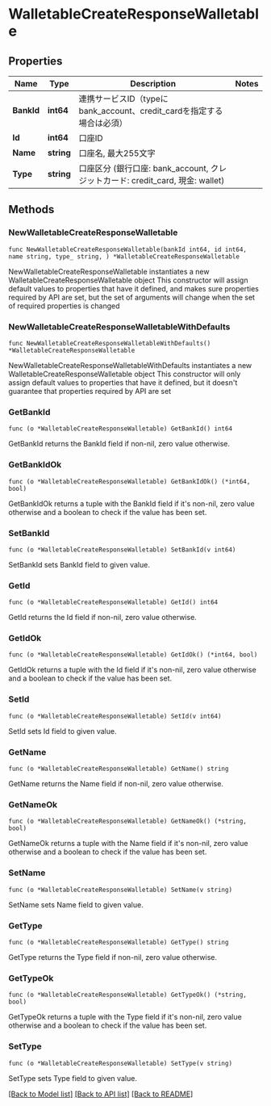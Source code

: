 # WalletableCreateResponseWalletable

## Properties

Name | Type | Description | Notes
------------ | ------------- | ------------- | -------------
**BankId** | **int64** | 連携サービスID（typeにbank_account、credit_cardを指定する場合は必須） | 
**Id** | **int64** | 口座ID | 
**Name** | **string** | 口座名, 最大255文字 | 
**Type** | **string** | 口座区分 (銀行口座: bank_account, クレジットカード: credit_card, 現金: wallet) | 

## Methods

### NewWalletableCreateResponseWalletable

`func NewWalletableCreateResponseWalletable(bankId int64, id int64, name string, type_ string, ) *WalletableCreateResponseWalletable`

NewWalletableCreateResponseWalletable instantiates a new WalletableCreateResponseWalletable object
This constructor will assign default values to properties that have it defined,
and makes sure properties required by API are set, but the set of arguments
will change when the set of required properties is changed

### NewWalletableCreateResponseWalletableWithDefaults

`func NewWalletableCreateResponseWalletableWithDefaults() *WalletableCreateResponseWalletable`

NewWalletableCreateResponseWalletableWithDefaults instantiates a new WalletableCreateResponseWalletable object
This constructor will only assign default values to properties that have it defined,
but it doesn't guarantee that properties required by API are set

### GetBankId

`func (o *WalletableCreateResponseWalletable) GetBankId() int64`

GetBankId returns the BankId field if non-nil, zero value otherwise.

### GetBankIdOk

`func (o *WalletableCreateResponseWalletable) GetBankIdOk() (*int64, bool)`

GetBankIdOk returns a tuple with the BankId field if it's non-nil, zero value otherwise
and a boolean to check if the value has been set.

### SetBankId

`func (o *WalletableCreateResponseWalletable) SetBankId(v int64)`

SetBankId sets BankId field to given value.


### GetId

`func (o *WalletableCreateResponseWalletable) GetId() int64`

GetId returns the Id field if non-nil, zero value otherwise.

### GetIdOk

`func (o *WalletableCreateResponseWalletable) GetIdOk() (*int64, bool)`

GetIdOk returns a tuple with the Id field if it's non-nil, zero value otherwise
and a boolean to check if the value has been set.

### SetId

`func (o *WalletableCreateResponseWalletable) SetId(v int64)`

SetId sets Id field to given value.


### GetName

`func (o *WalletableCreateResponseWalletable) GetName() string`

GetName returns the Name field if non-nil, zero value otherwise.

### GetNameOk

`func (o *WalletableCreateResponseWalletable) GetNameOk() (*string, bool)`

GetNameOk returns a tuple with the Name field if it's non-nil, zero value otherwise
and a boolean to check if the value has been set.

### SetName

`func (o *WalletableCreateResponseWalletable) SetName(v string)`

SetName sets Name field to given value.


### GetType

`func (o *WalletableCreateResponseWalletable) GetType() string`

GetType returns the Type field if non-nil, zero value otherwise.

### GetTypeOk

`func (o *WalletableCreateResponseWalletable) GetTypeOk() (*string, bool)`

GetTypeOk returns a tuple with the Type field if it's non-nil, zero value otherwise
and a boolean to check if the value has been set.

### SetType

`func (o *WalletableCreateResponseWalletable) SetType(v string)`

SetType sets Type field to given value.



[[Back to Model list]](../README.md#documentation-for-models) [[Back to API list]](../README.md#documentation-for-api-endpoints) [[Back to README]](../README.md)


